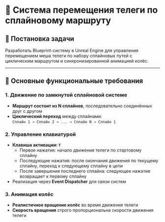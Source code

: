 # 🚚 Система перемещения телеги по сплайновому маршруту

## 📖 Постановка задачи
Разработать Blueprint-систему в Unreal Engine для управления перемещением меша телеги по набору сплайновых путей с циклическим маршрутом и синхронизированной анимацией колёс.

---

## 🎯 Основные функциональные требования

### 1. Движение по замкнутой сплайновой системе
- **Маршрут состоит из N сплайнов**, последовательно соединённых друг с другом
- **Циклический переход** между сплайнами:  
  `Сплайн 1 → Сплайн 2 → ... → Сплайн N → Сплайн 1`

### 2. Управление клавиатурой
- **Клавиша активации: `T`**
  - Первое нажатие: начало движения телеги по стартовому сплайну
  - Последующие нажатия: после окончания движения по текущему сплайну, переход к следующему сплайну в цепи
  - После завершения последнего сплайна: следующее нажатие возвращает к первому сплайну
- Реализация через **Event Dispatcher** для связи систем

### 3. Анимация колёс
- **Реалистичное вращение колёс** во время движения телеги
- **Скорость вращения** строго пропорциональна скорости движения телеги
